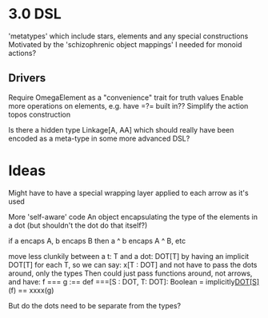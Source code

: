 # 3.0 DSL 

'metatypes' which include stars, elements and any special constructions
Motivated by the 'schizophrenic object mappings' I needed for monoid actions?

## Drivers 

Require OmegaElement as a "convenience" trait for truth values
Enable more operations on elements, e.g. have =?= built in??
Simplify the action topos construction

Is there a hidden type Linkage[A, AA] which should really have been
encoded as a meta-type in some more advanced DSL?

# Ideas

Might have to have a special wrapping layer applied to each arrow as it's used

More 'self-aware' code 
An object encapsulating the type of the elements in a dot (but shouldn't the dot do that itself?)

if a encaps A, b encaps B then a ^ b encaps A ^ B, etc

move less clunkily between a t: T and a dot: DOT[T]
by having an implicit DOT[T] for each T, so we can say:
x[T : DOT] and not have to pass the dots around, only the types
Then could just pass functions around, not arrows, and have:
f === g :== 
	def ===[S : DOT, T: DOT]: Boolean =
		implicitly[DOT[S]](
			implicitly[[DOT[T]]
		)(f) == xxxx(g)  

But do the dots need to be separate from the types?

